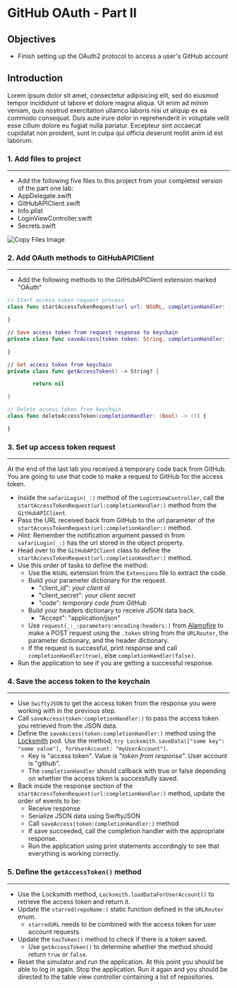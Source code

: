 # GitHub OAuth - Part II

## Objectives

 * Finish setting up the OAuth2 protocol to access a user's GitHub account

## Introduction

Lorem ipsum dolor sit amet, consectetur adipisicing elit, sed do eiusmod tempor incididunt ut labore et dolore magna aliqua. Ut enim ad minim veniam, quis nostrud exercitation ullamco laboris nisi ut aliquip ex ea commodo consequat. Duis aute irure dolor in reprehenderit in voluptate velit esse cillum dolore eu fugiat nulla pariatur. Excepteur sint occaecat cupidatat non proident, sunt in culpa qui officia deserunt mollit anim id est laborum.

### 1. Add files to project
---
 * Add the following five files to this project from your completed version of the part one lab:
  * AppDelegate.swift
  * GitHubAPIClient.swift
  * Info.plist
  * LoginViewController.swift
  * Secrets.swift

![Copy Files Image](https://s3.amazonaws.com/learn-verified/gitHubOAuth-lab-copy-files.png)

### 2. Add OAuth methods to GitHubAPIClient
---
 * Add the following methods to the GitHubAPIClient extension marked "OAuth"

 ```swift
 // Start access token request process
 class func startAccessTokenRequest(url url: NSURL, completionHandler: (Bool) -> ()) {

 }

 // Save access token from request response to keychain
 private class func saveAccess(token token: String, completionHandler: (Bool) -> ()) {

 }

 // Get access token from keychain      
 private class func getAccessToken() -> String? {

         return nil

 }

 // Delete access token from keychain
 class func deleteAccessToken(completionHandler: (Bool) -> ()) {

 }
 ```

### 3. Set up access token request
---
At the end of the last lab you received a temporary code back from GitHub. You are going to use that code to make a request to GitHub for the access token.
 * Inside the `safariLogin(_:)` method of the `LoginViewController`, call the `startAccessTokenRequest(url:completionHandler:)` method from the `GitHubAPIClient`.
 * Pass the URL received back from GitHub to the url parameter of the `startAccessTokenRequest(url:completionHandler:)` method.
  * *Hint:* Remember the notification argument passed in from `safariLogin(_:)` has the url stored in the object property.
 * Head over to the `GitHubAPIClient` class to define the `startAccessTokenRequest(url:completionHandler:)` method.
  * Use this order of tasks to define the method:
    * Use the `NSURL` extension from the `Extensions` file to extract the code.
    * Build your parameter dictionary for the request.
      * "client_id": *your client id*
      * "client_secret": *your client secret*
      * "code": *temporary code from GitHub*
    * Build your headers dictionary to receive JSON data back.
      * "Accept": "application/json"
    * Use `request(_:_:parameters:encoding:headers:)` from [Alamofire](http://cocoadocs.org/docsets/Alamofire/3.4.1/Functions.html#/s:F9Alamofire7requestFTOS_6MethodPS_20URLStringConvertible_10parametersGSqGVs10DictionarySSPs9AnyObject___8encodingOS_17ParameterEncoding7headersGSqGS2_SSSS___CS_7Request) to make a POST request using the `.token` string from the `URLRouter`, the parameter dictionary, and the header dictionary.
    * If the request is successful, print response and call `completionHandler(true)`, else `completionHandler(false)`.
 * Run the application to see if you are getting a successful response.

### 4. Save the access token to the keychain
---
 * Use `SwiftyJSON` to get the access token from the response you were working with in the previous step.
 * Call `saveAccess(token:completionHandler:)` to pass the access token you retrieved from the JSON data.
 * Define the `saveAccess(token:completionHandler:)` method using the [Locksmith](http://cocoadocs.org/docsets/Locksmith/2.0.8/) pod. Use the method, `try Locksmith.saveData(["some key": "some value"], forUserAccount: "myUserAccount")`.
   * Key is "access token". Value is "*token from response*". User account is "github".
   * The `completionHandler` should callback with true or false depending on whether the access token is successfully saved.
 * Back inside the response section of the `startAccessTokenRequest(url:completionHandler:)` method, update the order of events to be:
   * Receive response
   * Serialize JSON data using SwiftyJSON
   * Call `saveAccess(token:completionHandler:)` method
   * If save succeeded, call the completion handler with the appropriate response.
   * Run the application using print statements accordingly to see that everything is working correctly.

### 5. Define the `getAccessToken()` method
---
 * Use the Locksmith method, `Locksmith.loadDataForUserAccount()` to retrieve the access token and return it.
 * Update the `starred(repoName:)` static function defined in the `URLRouter` enum.
   * `starredURL` needs to be combined with the access token for user account requests.
 * Update the `hasToken()` method to check if there is a token saved.
   * Use `getAccessToken()` to determine whether the method should return `true` or `false`.
 * Reset the simulator and run the application. At this point you should be able to log in again. Stop the application. Run it again and you should be directed to the table view controller containing a list of repositories.
